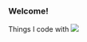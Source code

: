 ### Welcome!

Things I code with
<img src="https://img.shields.io/badge/openjdk-white?
          style=flat
          &logo=openjdk
          &logoColor=000000"/>

